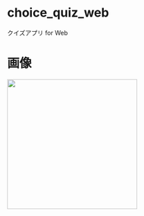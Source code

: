 # choice_quiz_web
クイズアプリ for Web

# 画像

<img src="https://user-images.githubusercontent.com/92189386/157833994-4c7e0b97-cf22-4c47-8293-3692674c6009.png" height="300">

